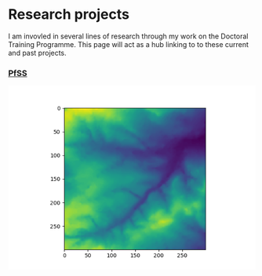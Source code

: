# Research projects

I am invovled in several lines of research through my work on the Doctoral Training Programme. This page will act as a hub linking to to these current and past projects. 


### <a href="PfSS.md">PfSS</a> </p> 

![Agent environment](environment.png)


